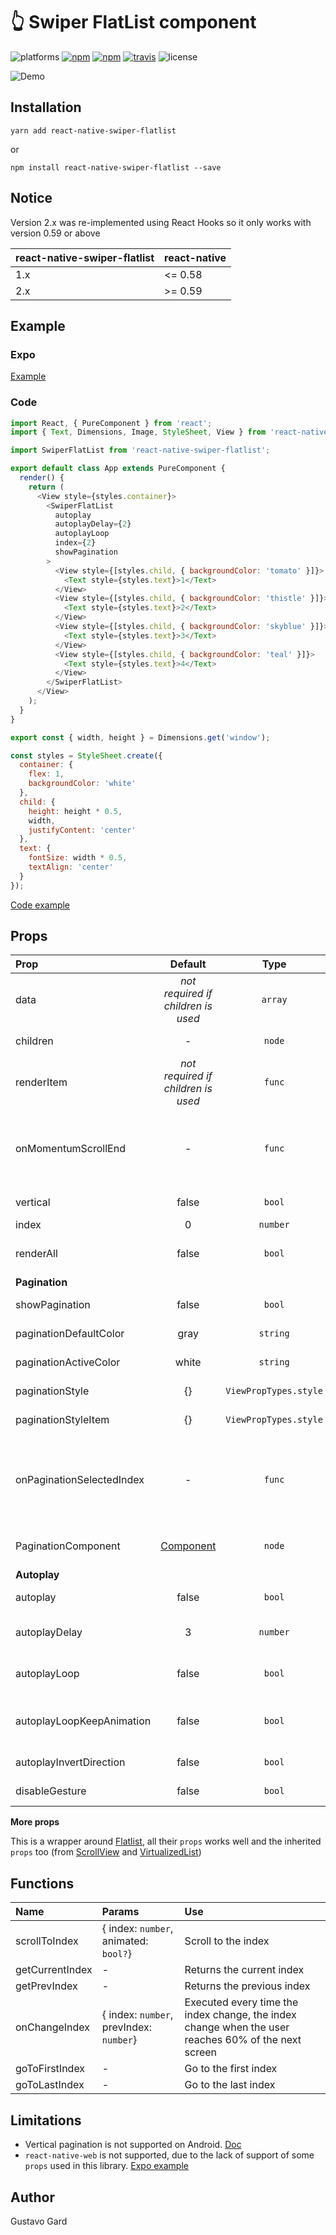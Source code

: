 # :point_up_2: Swiper FlatList component

![platforms](https://img.shields.io/badge/platforms-Android%20|%20iOS-brightgreen.svg)
[![npm](https://img.shields.io/npm/v/react-native-swiper-flatlist.svg)](https://www.npmjs.com/package/react-native-swiper-flatlist)
[![npm](https://img.shields.io/npm/dm/react-native-swiper-flatlist.svg)](https://www.npmjs.com/package/react-native-swiper-flatlist)
[![travis](https://travis-ci.org/gusgard/react-native-swiper-flatlist.svg?branch=master)](https://travis-ci.org/gusgard/react-native-swiper-flatlist)
![license](https://img.shields.io/npm/l/react-native-swiper-flatlist.svg)

![Demo](https://raw.githubusercontent.com/gusgard/react-native-swiper-flatlist/master/demo.gif)

## Installation

```
yarn add react-native-swiper-flatlist
```

or

```
npm install react-native-swiper-flatlist --save
```


## Notice 

Version 2.x was re-implemented using React Hooks so it only works with version 0.59 or above

| react-native-swiper-flatlist | react-native |
| ---------------------------- | ------------ |
| 1.x                          | <= 0.58      |
| 2.x                          | >= 0.59      |

## Example

### Expo

[Example](https://snack.expo.io/@gusgard/react-native-swiper-flatlist)

### Code

```js
import React, { PureComponent } from 'react';
import { Text, Dimensions, Image, StyleSheet, View } from 'react-native';

import SwiperFlatList from 'react-native-swiper-flatlist';

export default class App extends PureComponent {
  render() {
    return (
      <View style={styles.container}>
        <SwiperFlatList
          autoplay
          autoplayDelay={2}
          autoplayLoop
          index={2}
          showPagination
        >
          <View style={[styles.child, { backgroundColor: 'tomato' }]}>
            <Text style={styles.text}>1</Text>
          </View>
          <View style={[styles.child, { backgroundColor: 'thistle' }]}>
            <Text style={styles.text}>2</Text>
          </View>
          <View style={[styles.child, { backgroundColor: 'skyblue' }]}>
            <Text style={styles.text}>3</Text>
          </View>
          <View style={[styles.child, { backgroundColor: 'teal' }]}>
            <Text style={styles.text}>4</Text>
          </View>
        </SwiperFlatList>
      </View>
    );
  }
}

export const { width, height } = Dimensions.get('window');

const styles = StyleSheet.create({
  container: {
    flex: 1,
    backgroundColor: 'white'
  },
  child: {
    height: height * 0.5,
    width,
    justifyContent: 'center'
  },
  text: {
    fontSize: width * 0.5,
    textAlign: 'center'
  }
});
```

[Code example](./example/README.md)


## Props

| Prop                      |                      Default                      |         Type          | Description                                                          |
| :------------------------ | :-----------------------------------------------: | :-------------------: | :------------------------------------------------------------------- |
| data                      |        _not required if children is used_         |        `array`        | Data to use in renderItem                                            |
| children                  |                         -                         |        `node`         | Children elements                                                    |
| renderItem                |        _not required if children is used_         |        `func`         | Takes an item from data and renders it into the list                 |
| onMomentumScrollEnd       |                         -                         |        `func`         | Called after scroll end and the first parameter is the current index |
| vertical                  |                       false                       |        `bool`         | Show vertical swiper                                                 |
| index                     |                         0                         |       `number`        | Index to start                                                       |
| renderAll                 |                       false                       |        `bool`         | Render all the items before display it                               |
| **Pagination**            |
| showPagination            |                       false                       |        `bool`         | Show pagination                                                      |
| paginationDefaultColor    |                       gray                        |       `string`        | Pagination color                                                     |
| paginationActiveColor     |                       white                       |       `string`        | Pagination color                                                     |
| paginationStyle           |                        {}                         | `ViewPropTypes.style` | Style object for container                                           |
| paginationStyleItem       |                        {}                         | `ViewPropTypes.style` | Style object for item (dot)                                          |
| onPaginationSelectedIndex |                         -                         |        `func`         | Executed when the user presses the pagination index, similar properties onChangeIndex  |
| PaginationComponent       | [Component](./src/components/Pagination/index.js) |        `node`         | Overwrite Pagination component                                       |
| **Autoplay**              |
| autoplay                  |                       false                       |        `bool`         | Change index automatically                                           |
| autoplayDelay             |                         3                         |       `number`        | Delay between every page in seconds                                  |
| autoplayLoop              |                       false                       |        `bool`         | Continue playing after reach end                                     |
| autoplayLoopKeepAnimation |                       false                       |        `bool`         | Show animation when reach the end of the list                        |
| autoplayInvertDirection   |                       false                       |        `bool`         | Invert auto play direction                                           |
| disableGesture            |                       false                       |        `bool`         | Disable swipe gesture                                                |

**More props**

This is a wrapper around [Flatlist](http://facebook.github.io/react-native/docs/flatlist.html#props), all their `props` works well and the inherited `props` too (from [ScrollView](http://facebook.github.io/react-native/docs/scrollview#props) and [VirtualizedList](http://facebook.github.io/react-native/docs/virtualizedlist#props))


## Functions

| Name            | Params                                  | Use                                                                                                 |
| :-------------- | :-------------------------------------- | :-------------------------------------------------------------------------------------------------- |
| scrollToIndex   | { index: `number`, animated: `bool?`}   | Scroll to the index                                                                                 |
| getCurrentIndex | -                                       | Returns the current index                                                                           |
| getPrevIndex    | -                                       | Returns the previous index                                                                          |
| onChangeIndex   | { index: `number`, prevIndex: `number`} | Executed every time the index change, the index change when the user reaches 60% of the next screen |
| goToFirstIndex  | -                                       | Go to the first index                                                                               |
| goToLastIndex   | -                                       | Go to the last index                                                                                |



## Limitations

* Vertical pagination is not supported on Android. [Doc](https://github.com/facebook/react-native/blob/a48da14800013659e115bf2b58e31aa396e678e5/Libraries/Components/ScrollView/ScrollView.js#L274)
* `react-native-web` is not supported, due to the lack of support of some `props` used in this library. [Expo example](https://snack.expo.io/@gusgard/react-native-web-example-with-swiper)

## Author

Gustavo Gard
